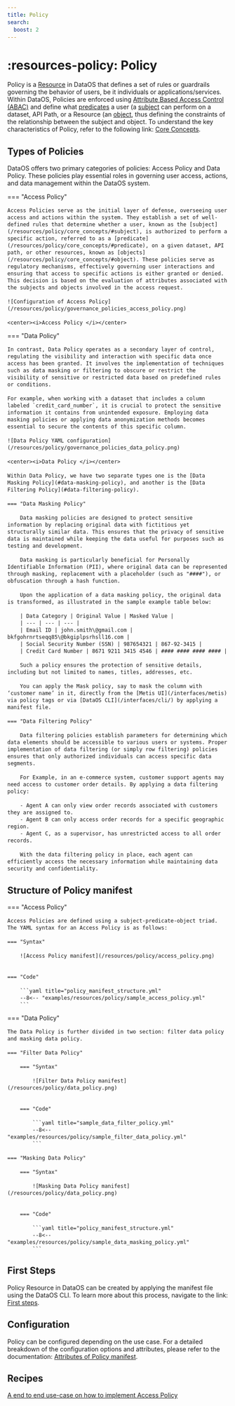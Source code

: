 ```yaml
---
title: Policy
search:
  boost: 2
---
```


# :resources-policy: Policy

Policy is a [Resource](/resources/) in DataOS that defines a set of rules or guardrails governing the behavior of users, be it individuals or applications/services. Within DataOS, Policies are enforced using [Attribute Based Access Control (ABAC)](/resources/policy/core_concepts#attribute-based-access-control-abac) and define what [predicates](/resources/policy/core_concepts#predicate) a user (a [subject](/resources/policy/core_concepts/#subject) can perform on a dataset, API Path, or a Resource (an [object](/resources/policy/core_concepts/#object), thus defining the constraints of the relationship between the subject and object. To understand the key characteristics of Policy, refer to the following link: [Core Concepts](/resources/policy/core_concepts/).

## Types of Policies

DataOS offers two primary categories of policies: Access Policy and Data Policy. These policies play essential roles in governing user access, actions, and data management within the DataOS system.


=== "Access Policy"

    Access Policies serve as the initial layer of defense, overseeing user access and actions within the system. They establish a set of well-defined rules that determine whether a user, known as the [subject](/resources/policy/core_concepts/#subject), is authorized to perform a specific action, referred to as a [predicate](/resources/policy/core_concepts/#predicate), on a given dataset, API path, or other resources, known as [objects](/resources/policy/core_concepts/#object). These policies serve as regulatory mechanisms, effectively governing user interactions and ensuring that access to specific actions is either granted or denied. This decision is based on the evaluation of attributes associated with the subjects and objects involved in the access request.

    ![Configuration of Access Policy](/resources/policy/governance_policies_access_policy.png)

    <center><i>Access Policy </i></center> 

=== "Data Policy"

    In contrast, Data Policy operates as a secondary layer of control, regulating the visibility and interaction with specific data once access has been granted. It involves the implementation of techniques such as data masking or filtering to obscure or restrict the visibility of sensitive or restricted data based on predefined rules or conditions.

    For example, when working with a dataset that includes a column labeled `credit_card_number`, it is crucial to protect the sensitive information it contains from unintended exposure. Employing data masking policies or applying data anonymization methods becomes essential to secure the contents of this specific column.

    ![Data Policy YAML configuration](/resources/policy/governance_policies_data_policy.png)

    <center><i>Data Policy </i></center> 

    Within Data Policy, we have two separate types one is the [Data Masking Policy](#data-masking-policy), and another is the [Data Filtering Policy](#data-filtering-policy). 

    === "Data Masking Policy"

        Data masking policies are designed to protect sensitive information by replacing original data with fictitious yet structurally similar data. This ensures that the privacy of sensitive data is maintained while keeping the data useful for purposes such as testing and development. 

        Data masking is particularly beneficial for Personally Identifiable Information (PII), where original data can be represented through masking, replacement with a placeholder (such as "####"), or obfuscation through a hash function.

        Upon the application of a data masking policy, the original data is transformed, as illustrated in the sample example table below:

        | Data Category | Original Value | Masked Value |
        | --- | --- | --- |
        | Email ID | john.smith\@gmail.com | bkfgohrnrtseqq85\@bkgiplpsrhsll16.com |
        | Social Security Number (SSN) | 987654321 | 867-92-3415 |
        | Credit Card Number | 8671 9211 3415 4546 | #### #### #### #### |

        Such a policy ensures the protection of sensitive details, including but not limited to names, titles, addresses, etc.

        You can apply the Mask policy, say to mask the column with ‘customer name’ in it, directly from the [Metis UI](/interfaces/metis) via policy tags or via [DataOS CLI](/interfaces/cli/) by applying a manifest file. 

    === "Data Filtering Policy"

        Data filtering policies establish parameters for determining which data elements should be accessible to various users or systems. Proper implementation of data filtering (or simply row filtering) policies ensures that only authorized individuals can access specific data segments.

        For Example, in an e-commerce system, customer support agents may need access to customer order details. By applying a data filtering policy:

        - Agent A can only view order records associated with customers they are assigned to.
        - Agent B can only access order records for a specific geographic region.
        - Agent C, as a supervisor, has unrestricted access to all order records.

        With the data filtering policy in place, each agent can efficiently access the necessary information while maintaining data security and confidentiality.

## Structure of Policy manifest

=== "Access Policy"

    Access Policies are defined using a subject-predicate-object triad. The YAML syntax for an Access Policy is as follows:

    === "Syntax"

        ![Access Policy manifest](/resources/policy/access_policy.png)


    === "Code"

        ```yaml title="policy_manifest_structure.yml"
        --8<-- "examples/resources/policy/sample_access_policy.yml"
        ```

=== "Data Policy"

    The Data Policy is further divided in two section: filter data policy and masking data policy.

    === "Filter Data Policy"

        === "Syntax"

            ![Filter Data Policy manifest](/resources/policy/data_policy.png)


        === "Code"

            ```yaml title="sample_data_filter_policy.yml"
            --8<-- "examples/resources/policy/sample_filter_data_policy.yml"
            ```

    === "Masking Data Policy"

        === "Syntax"

            ![Masking Data Policy manifest](/resources/policy/data_policy.png)


        === "Code"

            ```yaml title="policy_manifest_structure.yml"
            --8<-- "examples/resources/policy/sample_data_masking_policy.yml"
            ```


## First Steps

Policy Resource in DataOS can be created by applying the manifest file using the DataOS CLI. To learn more about this process, navigate to the link: [First steps](/resources/policy/first_steps/).

## Configuration

Policy can be configured depending on the use case. For a detailed breakdown of the configuration options and attributes, please refer to the documentation: [Attributes of Policy manifest](/resources/policy/configurations/).

## Recipes

[A end to end use-case on how to implement Access Policy](/resources/policy/how_to_guide/implementing_access_policy/)

